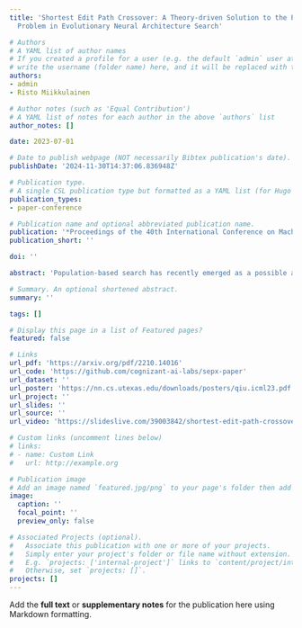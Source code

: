 ```yaml
---
title: 'Shortest Edit Path Crossover: A Theory-driven Solution to the Permutation
  Problem in Evolutionary Neural Architecture Search'

# Authors
# A YAML list of author names
# If you created a profile for a user (e.g. the default `admin` user at `content/authors/admin/`), 
# write the username (folder name) here, and it will be replaced with their full name and linked to their profile.
authors:
- admin
- Risto Miikkulainen

# Author notes (such as 'Equal Contribution')
# A YAML list of notes for each author in the above `authors` list
author_notes: []

date: 2023-07-01

# Date to publish webpage (NOT necessarily Bibtex publication's date).
publishDate: '2024-11-30T14:37:06.836948Z'

# Publication type.
# A single CSL publication type but formatted as a YAML list (for Hugo requirements).
publication_types:
- paper-conference

# Publication name and optional abbreviated publication name.
publication: '*Proceedings of the 40th International Conference on Machine Learning (ICML 2023)*'
publication_short: ''

doi: ''

abstract: 'Population-based search has recently emerged as a possible alternative to Reinforcement Learning (RL) for black-box neural architecture search (NAS). It performs well in practice even though it is not theoretically well understood. In particular, whereas traditional population-based search methods such as evolutionary algorithms (EAs) draw much power from crossover operations, it is difficult to take advantage of them in NAS. The main obstacle is believed to be the permutation problem: The mapping between genotype and phenotype in traditional graph representations is many-to-one, leading to a disruptive effect of standard crossover. This paper presents the first theoretical analysis of the behaviors of mutation, crossover and RL in black-box NAS, and proposes a new crossover operator based on the shortest edit path (SEP) in graph space. The SEP crossover is shown theoretically to overcome the permutation problem, and as a result, have a better expected improvement compared to mutation, standard crossover and RL. Further, it empirically outperform these other methods on state-of-the-art NAS benchmarks. The SEP crossover therefore allows taking full advantage of population-based search in NAS, and the underlying theory can serve as a foundation for deeper understanding of black-box NAS methods in general.'

# Summary. An optional shortened abstract.
summary: ''

tags: []

# Display this page in a list of Featured pages?
featured: false

# Links
url_pdf: 'https://arxiv.org/pdf/2210.14016'
url_code: 'https://github.com/cognizant-ai-labs/sepx-paper'
url_dataset: ''
url_poster: 'https://nn.cs.utexas.edu/downloads/posters/qiu.icml23.pdf'
url_project: ''
url_slides: ''
url_source: ''
url_video: 'https://slideslive.com/39003842/shortest-edit-path-crossover-a-theorydriven-solution-to-the-permutation-problem-in-evolutionary-neural-architecture-search?ref=speaker-22915'

# Custom links (uncomment lines below)
# links:
# - name: Custom Link
#   url: http://example.org

# Publication image
# Add an image named `featured.jpg/png` to your page's folder then add a caption below.
image:
  caption: ''
  focal_point: ''
  preview_only: false

# Associated Projects (optional).
#   Associate this publication with one or more of your projects.
#   Simply enter your project's folder or file name without extension.
#   E.g. `projects: ['internal-project']` links to `content/project/internal-project/index.md`.
#   Otherwise, set `projects: []`.
projects: []
---
```


Add the **full text** or **supplementary notes** for the publication here using Markdown formatting.
